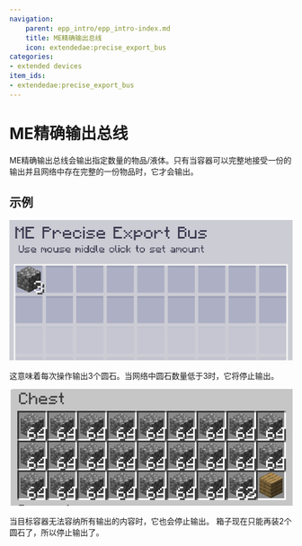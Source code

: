 ```yaml
---
navigation:
    parent: epp_intro/epp_intro-index.md
    title: ME精确输出总线
    icon: extendedae:precise_export_bus
categories:
- extended devices
item_ids:
- extendedae:precise_export_bus
---
```


# ME精确输出总线

<GameScene zoom="8" background="transparent">
  <ImportStructure src="../structure/cable_precise_export_bus.snbt"></ImportStructure>
</GameScene>

ME精确输出总线会输出指定数量的物品/液体。只有当容器可以完整地接受一份的输出并且网络中存在完整的一份物品时，它才会输出。

## 示例

![GUI](../pic/pre_bus_gui1.png)

这意味着每次操作输出3个圆石。当网络中圆石数量低于3时，它将停止输出。

![GUI](../pic/pre_bus_gui2.png)

当目标容器无法容纳所有输出的内容时，它也会停止输出。
箱子现在只能再装2个圆石了，所以停止输出了。
